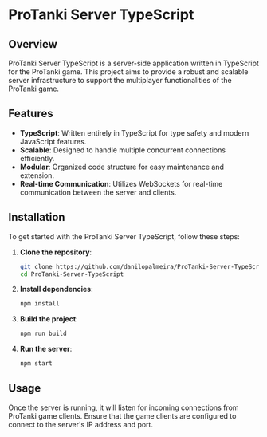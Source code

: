 # ProTanki Server TypeScript

## Overview
ProTanki Server TypeScript is a server-side application written in TypeScript for the ProTanki game. This project aims to provide a robust and scalable server infrastructure to support the multiplayer functionalities of the ProTanki game.

## Features
- **TypeScript**: Written entirely in TypeScript for type safety and modern JavaScript features.
- **Scalable**: Designed to handle multiple concurrent connections efficiently.
- **Modular**: Organized code structure for easy maintenance and extension.
- **Real-time Communication**: Utilizes WebSockets for real-time communication between the server and clients.

## Installation
To get started with the ProTanki Server TypeScript, follow these steps:

1. **Clone the repository**:
    ```sh
    git clone https://github.com/danilopalmeira/ProTanki-Server-TypeScript.git
    cd ProTanki-Server-TypeScript
    ```

2. **Install dependencies**:
    ```sh
    npm install
    ```

3. **Build the project**:
    ```sh
    npm run build
    ```

4. **Run the server**:
    ```sh
    npm start
    ```

## Usage
Once the server is running, it will listen for incoming connections from ProTanki game clients. Ensure that the game clients are configured to connect to the server's IP address and port.

